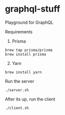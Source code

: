 # graphql-stuff
Playground for GraphQL

Requirements
1. Prisma

```
brew tap prisma/prisma
brew install prisma
```

2. Yarn 
```
brew install yarn
```

Run the server
```
./server.sh
```
After its up, run the client

```
./client.sh
```
